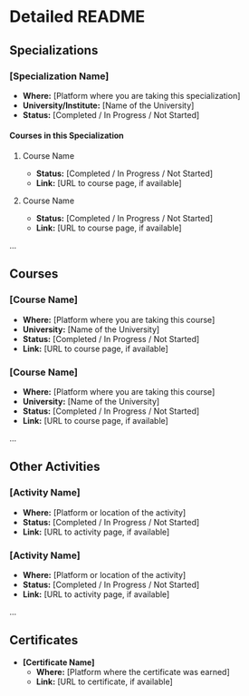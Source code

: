 # Detailed README

## Specializations

### [Specialization Name]
- **Where:** [Platform where you are taking this specialization]
- **University/Institute:** [Name of the University]
- **Status:** [Completed / In Progress / Not Started]

#### Courses in this Specialization
1. Course Name
   - **Status:** [Completed / In Progress / Not Started]
   - **Link:** [URL to course page, if available]

2. Course Name
   - **Status:** [Completed / In Progress / Not Started]
   - **Link:** [URL to course page, if available]

...

## Courses

### [Course Name]
- **Where:** [Platform where you are taking this course]
- **University:** [Name of the University]
- **Status:** [Completed / In Progress / Not Started]
- **Link:** [URL to course page, if available]

### [Course Name]
- **Where:** [Platform where you are taking this course]
- **University:** [Name of the University]
- **Status:** [Completed / In Progress / Not Started]
- **Link:** [URL to course page, if available]

...

## Other Activities

### [Activity Name]
- **Where:** [Platform or location of the activity]
- **Status:** [Completed / In Progress / Not Started]
- **Link:** [URL to activity page, if available]

### [Activity Name]
- **Where:** [Platform or location of the activity]
- **Status:** [Completed / In Progress / Not Started]
- **Link:** [URL to activity page, if available]

...

## Certificates

- **[Certificate Name]**
  - **Where:** [Platform where the certificate was earned]
  - **Link:** [URL to certificate, if available]
